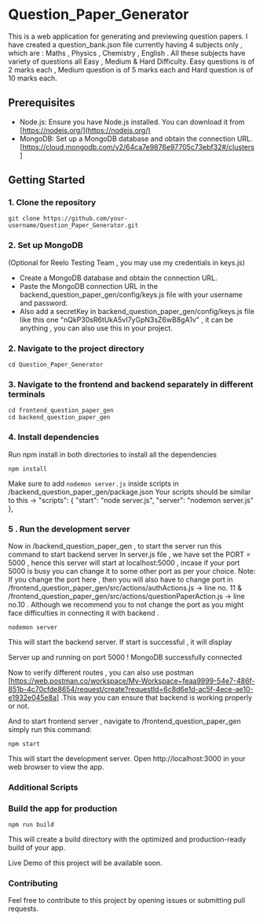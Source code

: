 # Question_Paper_Generator

This is a web application for generating and previewing question papers. I have created a question_bank.json file currently having 4 subjects only , which are :
Maths , Physics , Chemistry , English . All these subjects have variety of questions all Easy , Medium & Hard Difficulty. Easy questions is of 2 marks each , Medium question is of 5 marks each and Hard question is of 10 marks each. 

## Prerequisites

- Node.js: Ensure you have Node.js installed. You can download it from [https://nodejs.org/](https://nodejs.org/)
- MongoDB: Set up a MongoDB database and obtain the connection URL. [https://cloud.mongodb.com/v2/64ca7e9876e97705c73ebf32#/clusters]

## Getting Started

### 1. Clone the repository

```
git clone https://github.com/your-username/Question_Paper_Generator.git
```

### 2. Set up MongoDB 
(Optional for Reelo Testing Team , you may use my credentials in keys.js)
- Create a MongoDB database and obtain the connection URL.
- Paste the MongoDB connection URL in the backend_question_paper_gen/config/keys.js file with your username and password.
- Also add a secretKey in backend_question_paper_gen/config/keys.js file like this one "nQkP30sR6tUkA5vI7yGpN3sZ6wB8gA1v" , it can be anything , you can also use this in your project.


### 2. Navigate to the project directory

```
cd Question_Paper_Generator
```

### 3. Navigate to the frontend and backend separately in different terminals

```
cd frontend_question_paper_gen
cd backend_question_paper_gen

```

### 4. Install dependencies

Run npm install in both directories to install all the dependencies 
```
npm install
```

Make sure to add ```nodemon server.js``` inside scripts in /backend_question_paper_gen/package.json
Your scripts should be similar to this -> 
"scripts": {
    "start": "node server.js",
    "server": "nodemon server.js"
  },
  
### 5 . Run the development server

Now in  /backend_question_paper_gen , to start the server run this command to start backend server 
In server.js file , we have set the PORT = 5000 , hence this server will start at localhost:5000 , incase if your port 5000 is busy you can change it to some other port as per your choice.
Note: If you change the port here , then you will also have to change port in /frontend_question_paper_gen/src/actions/authActions.js -> line no. 11 &  /frontend_question_paper_gen/src/actions/questionPaperAction.js  -> line no.10 . Although we recommend you to not change the port as you might face difficulties in connecting it with backend .

```
nodemon server
```
This will start the backend server. If start is successful , it will display 

Server up and running on port 5000 !
MongoDB successfully connected

Now to verify different routes , you can also use postman [https://web.postman.co/workspace/My-Workspace~feaa9999-54e7-486f-851b-4c70cfde8654/request/create?requestId=6c8d6e1d-ac5f-4ece-ae10-e1932e045e8a] .This way you can ensure that backend is working properly or not. 

And to start frontend server , navigate to /frontend_question_paper_gen simply run this command:

```
npm start 
```
This will start the development server. Open http://localhost:3000 in your web browser to view the app.

### Additional Scripts
### Build the app for production

```
npm run build
```
This will create a build directory with the optimized and production-ready build of your app.


Live Demo of this project will be available soon. 


### Contributing
Feel free to contribute to this project by opening issues or submitting pull requests.


